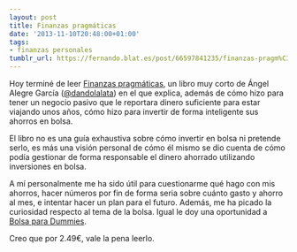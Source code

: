 ```yaml
---
layout: post
title: Finanzas pragmáticas
date: '2013-11-10T20:48:00+01:00'
tags:
- finanzas personales
tumblr_url: https://fernando.blat.es/post/66597841235/finanzas-pragm%C3%A1ticas
---
```

Hoy terminé de leer [Finanzas pragmáticas](http://www.amazon.es/gp/product/B00DWNBJ9S/ref=as_li_qf_sp_asin_tl?ie=UTF8&camp=3626&creative=24790&creativeASIN=B00DWNBJ9S&linkCode=as2&tag=creartiendaon-21), un libro muy corto de Ángel Alegre García ([@dandolalata](https://twitter.com/dandolalata)) en el que explica, además de cómo hizo para tener un negocio pasivo que le reportara dinero suficiente para estar viajando unos años, cómo hizo para invertir de forma inteligente sus ahorros en bolsa.

El libro no es una guía exhaustiva sobre cómo invertir en bolsa ni pretende serlo, es más una visión personal de cómo él mismo se dio cuenta de cómo podía gestionar de forma responsable el dinero ahorrado utilizando inversiones en bolsa.

A mí personalmente me ha sido útil para cuestionarme qué hago con mis ahorros, hacer números por fin de forma seria sobre cuánto gasto y ahorro al mes, e intentar hacer un plan para el futuro. Además, me ha picado la curiosidad respecto al tema de la bolsa. Igual le doy una oportunidad a [Bolsa para Dummies](http://www.amazon.es/gp/product/B00BFS6YXI/ref=as_li_tf_tl?ie=UTF8&camp=3626&creative=24790&creativeASIN=B00BFS6YXI&linkCode=as2&tag=creartiendaon-21).

Creo que por 2.49€, vale la pena leerlo.
